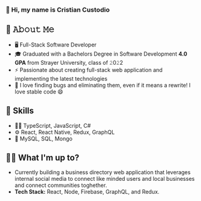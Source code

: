 ### 👋 Hi, my name is Cristian Custodio 

## :book: 𝙰𝚋𝚘𝚞𝚝 𝙼𝚎

- 🖥  Full-Stack Software Developer
- 🎓 Graduated with a Bachelors Degree in Software Development **4.0 GPA** from Strayer University, class of 𝟸0𝟸2
- ⚡ Passionate about creating full-stack web application and implementing the latest technologies
- 🔭 I love finding bugs and eliminating them, even if it means a rewrite! I love stable code 😄



## 🌱 Skills
- 👨‍💻 TypeScript, JavaScript, C#
- ⚙️ React, React Native, Redux, GraphQL
- 💽 MySQL, SQL, Mongo



## :man_technologist: What I'm up to?

- Currently building a business directory web application that leverages internal social media to connect like minded users and local businesses and connect communities toghether. 
- **Tech Stack:** React, Node, Firebase, GraphQL, and Redux.
<!--
**cristian-custodio/cristian-custodio** is a ✨ _special_ ✨ repository because its `README.md` (this file) appears on your GitHub profile.

Here are some ideas to get you started:

- 🔭 I’m currently working on ...
- 🌱 I’m currently learning ...
- 👯 I’m looking to collaborate on ...
- 🤔 I’m looking for help with ...
- 💬 Ask me about ...
- 📫 How to reach me: ...
- 😄 Pronouns: ...
- ⚡ Fun fact: ...
-->
